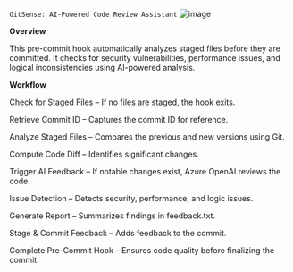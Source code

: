 `GitSense: AI-Powered Code Review Assistant`   ![image](https://github.com/user-attachments/assets/7dd8186e-ab12-4d49-ba25-196c87176363)

**Overview**

This pre-commit hook automatically analyzes staged files before they are committed. It checks for security vulnerabilities, performance issues, and logical inconsistencies using AI-powered analysis.

**Workflow**

Check for Staged Files – If no files are staged, the hook exits.

Retrieve Commit ID – Captures the commit ID for reference.

Analyze Staged Files – Compares the previous and new versions using Git.

Compute Code Diff – Identifies significant changes.

Trigger AI Feedback – If notable changes exist, Azure OpenAI reviews the code.

Issue Detection – Detects security, performance, and logic issues.

Generate Report – Summarizes findings in feedback.txt.

Stage & Commit Feedback – Adds feedback to the commit.

Complete Pre-Commit Hook – Ensures code quality before finalizing the commit.
